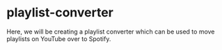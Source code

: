 # playlist-converter


Here, we will be creating a playlist converter which can be used to move playlists on YouTube over to Spotify.
